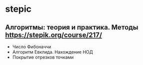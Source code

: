 # stepic
## Алгоритмы: теория и практика. Методы https://stepik.org/course/217/
- Число Фибоначчи
- Алгоритм Евклида. Нахождение НОД
- Покрытие отрезков точками
